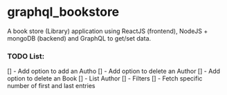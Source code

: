 # graphql_bookstore
A book store (Library) application using ReactJS (frontend), NodeJS + mongoDB (backend) and GraphQL to get/set data.

### TODO List:
[] - Add option to add an Autho
[] - Add option to delete an Author
[] - Add option to delete an Book
[] - List Author
[] - Filters
[] - Fetch specific number of first and last entries
